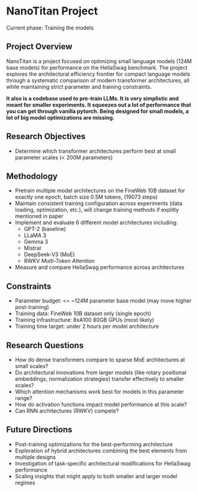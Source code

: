 # NanoTitan Project

Current phase: Training the models

## Project Overview
NanoTitan is a project focused on optimizing small language models (124M base models) for performance on the HellaSwag benchmark. The project explores the architectural efficiency frontier for compact language models through a systematic comparison of modern transformer architectures, all while maintaining strict parameter and training constraints.

**It also is a codebase used to pre-train LLMs. It is very simplistic and meant for smaller experiments. It squeezes out a lot of performance that you can get through vanilla pytorch. Being designed for small models, a lot of big model optimizations are missing.**

## Research Objectives
- Determine which transformer architectures perform best at small parameter scales (< 200M parameters)

## Methodology
- Pretrain multiple model architectures on the FineWeb 10B dataset for exactly one epoch, batch size 0.5M tokens, (19073 steps)
- Maintain consistent training configuration across experiments (data loading, optimization, etc.), will change training methods if explitly mentioned in paper
- Implement and evaluate 6 different model architectures including:
  - GPT-2 (baseline)
  - LLaMA 3
  - Gemma 3
  - Mistral
  - DeepSeek-V3 (MoE)
  - RWKV
  *Multi-Token Attention*
- Measure and compare HellaSwag performance across architectures

## Constraints
- Parameter budget: <= ~124M parameter base model (may move higher post-training)
- Training data: FineWeb 10B dataset only (single epoch)
- Training infrastructure: 8xA100 80GB GPUs (most likely)
- Training time target: under 2 hours per model architecture

## Research Questions
- How do dense transformers compare to sparse MoE architectures at small scales?
- Do architectural innovations from larger models (like rotary positional embeddings, normalization strategies) transfer effectively to smaller scales?
- Which attention mechanisms work best for models in this parameter range?
- How do activation functions impact model performance at this scale?
- Can RNN architectures (RWKV) compete?

## Future Directions
- Post-training optimizations for the best-performing architecture
- Exploration of hybrid architectures combining the best elements from multiple designs
- Investigation of task-specific architectural modifications for HellaSwag performance
- Scaling insights that might apply to both smaller and larger model regimes
